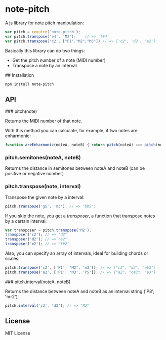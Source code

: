 # note-pitch

A js library for note pitch manipulation:

```js
var pitch = require('note-pitch');
var pitch.transpose('e4', 'M2');    // => 'f#4'
var pitch.transpose('c2', ["P1","M2","M3"]) // => ['c2', 'd2', 'e2']
```

Basically this library can do two things:
- Get the pitch number of a note (MIDI number)
- Transpose a note by an interval


## Installation

```bash
npm install note-pitch
```

## API

### pitch(note)

Returns the MIDI number of that note.

With this method you can calculate, for example, if two notes are enharmonic:

```js
function areEnharmonic(noteA, noteB) { return pitch(noteA) === pitch(noteB); }
```

### pitch.semitones(noteA, noteB)

Returns the distance in semitones between noteA and noteB (can be positive or negative number)

### pitch.transpose(note, interval)

Transpose the given note by a interval:

```js
pitch.transpose('g5', 'm3'); // => "bb5";
```

If you skip the note, you get a _transposer_, a function that transpose notes by
a certain interval:

```js
var transposer = pitch.transpose('M2');
transposer('c2'); // => "d2"
transposer('d2'); // => "e2"
transposer('e2'); // => "f#2"
```

Also, you can specify an array of intervals, ideal for building chords or scales:

```js
pitch.transpose('c2', ['P1', 'M2', 'm3']); // => ["c2", "d2", "eb3"]
pitch.transpose('a2', ['P1', 'M3', 'P5']); // => ["a2", "c#3", "e3"]
```

### pitch.interval(noteA, noteB)

Returns the distance between noteA and noteB as an interval string ('P8', 'm-2')

```js
pitch.interval('c2', 'd2'); // => "M2"
```

## License

MIT License
